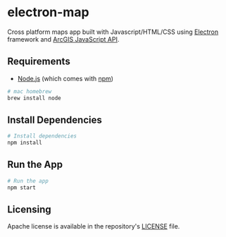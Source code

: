 # electron-map
Cross platform maps app built with Javascript/HTML/CSS using [Electron](https://electronjs.org/) framework and [ArcGIS JavaScript API](https://developers.arcgis.com/javascript/).

## Requirements
- [Node.js](https://nodejs.org/en/download/) (which comes with [npm](http://npmjs.com))

```bash
# mac homebrew
brew install node
```

## Install Dependencies

```bash
# Install dependencies
npm install
```

## Run the App

```bash
# Run the app
npm start
```

## Licensing
Apache license is available in the repository's [LICENSE](LICENSE) file.
